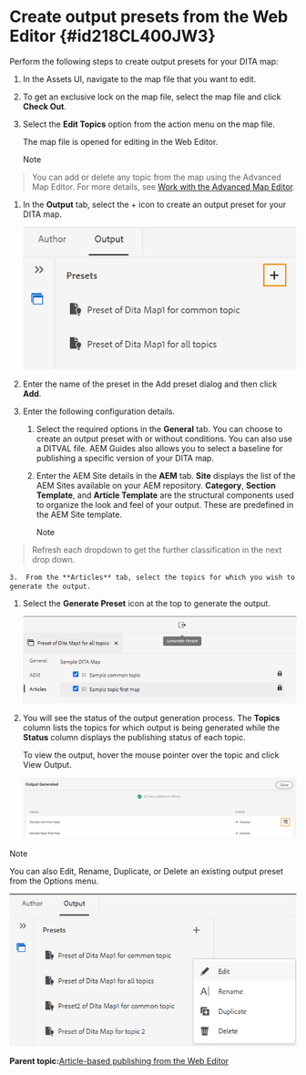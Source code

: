 # Create output presets from the Web Editor {#id218CL400JW3}

Perform the following steps to create output presets for your DITA map:

1.  In the Assets UI, navigate to the map file that you want to edit.

1.  To get an exclusive lock on the map file, select the map file and click **Check Out**.

1.  Select the **Edit Topics** option from the action menu on the map file.

    The map file is opened for editing in the Web Editor.

    >[!NOTE]
>
> You can add or delete any topic from the map using the Advanced Map Editor. For more details, see [Work with the Advanced Map Editor](map-editor-advanced-map-editor.md#).

1.  In the **Output** tab, select the + icon to create an output preset for your DITA map.

    ![](images/output-tab-preset_cs.png)

1.  Enter the name of the preset in the Add preset dialog and then click **Add**.

1.  Enter the following configuration details.

    1.  Select the required options in the **General** tab. You can choose to create an output preset with or without conditions. You can also use a DITVAL file. AEM Guides also allows you to select a baseline for publishing a specific version of your DITA map.
    2.  Enter the AEM Site details in the **AEM** tab. **Site** displays the list of the AEM Sites available on your AEM repository. **Category**, **Section Template**, and **Article Template** are the structural components used to organize the look and feel of your output. These are predefined in the AEM Site template.

        >[!NOTE]
>
> Refresh each dropdown to get the further classification in the next drop down.

    3.  From the **Articles** tab, select the topics for which you wish to generate the output.
1.  Select the **Generate Preset** icon at the top to generate the output.

    ![](images/add-preset-articles-tab_cs.png)

1.  You will see the status of the output generation process. The **Topics** column lists the topics for which output is being generated while the **Status** column displays the publishing status of each topic.

    To view the output, hover the mouse pointer over the topic and click View Output.

    ![](images/add-preset-output-generated_cs.png)


>[!NOTE]
>
> You can also Edit, Rename, Duplicate, or Delete an existing output preset from the Options menu.

![](images/edit-preset_cs.png)

**Parent topic:**[Article-based publishing from the Web Editor](web-editor-article-publishing.md)

